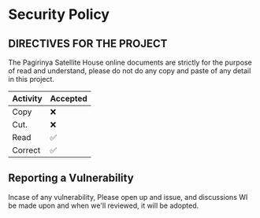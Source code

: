 # Security Policy

## DIRECTIVES FOR THE PROJECT

The Pagirinya Satellite House online documents are strictly for the purpose of read and understand, please do not do any copy and paste of any detail in this project.

| Activity| Accepted           |
| ------- | ------------------ |
| Copy    | :x:                |
| Cut.    | :x:                |
| Read    | :white_check_mark: |
| Correct | :white_check_mark: |             |

## Reporting a Vulnerability

Incase of any vulnerability, 
Please open up and issue, and discussions WI be made upon and when we'll reviewed, it will be adopted.


